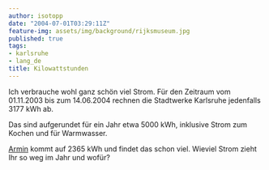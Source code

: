 ```yaml
---
author: isotopp
date: "2004-07-01T03:29:11Z"
feature-img: assets/img/background/rijksmuseum.jpg
published: true
tags:
- karlsruhe
- lang_de
title: Kilowattstunden
---
```


Ich verbrauche wohl ganz schön viel Strom. 
Für den Zeitraum vom 01.11.2003 bis zum 14.06.2004 rechnen die Stadtwerke Karlsruhe jedenfalls 3177 kWh ab.

Das sind aufgerundet für ein Jahr etwa 5000 kWh, inklusive Strom zum Kochen
und für Warmwasser.

[Armin](http://blog.helaron.de/archives/118_Stromverbrauch_ist_2365_kWh_viel.html)
kommt auf 2365 kWh und findet das schon viel. 
Wieviel Strom zieht Ihr so weg im Jahr und wofür?

